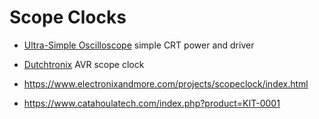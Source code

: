 # Scope Clocks

* [Ultra-Simple Oscilloscope](https://www.electronixandmore.com/projects/simplescope/index.html) simple CRT power and driver
* [Dutchtronix](http://www.dutchtronix.com) AVR scope clock

* https://www.electronixandmore.com/projects/scopeclock/index.html
* https://www.catahoulatech.com/index.php?product=KIT-0001

